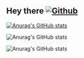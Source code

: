 ## Hey there   [![Github](https://img.shields.io/badge/--FFFFFF?style=social&logo=github&label=Follow%20ac34)](https://github.com/ac34)

<!--stats-->
[![Anurag's GitHub stats](https://github-readme-stats.vercel.app/api?username=ac34)](https://github.com/anuraghazra/github-readme-stats&theme=react)

<!--icon-->
![Anurag's GitHub stats](https://github-readme-stats.vercel.app/api?username=ac34&show_icons=true&theme=react)

<!--languages-->
![Anurag's GitHub stats](https://github-readme-stats.vercel.app/api?username=ac34&hide=contribs,prs&theme=react)
